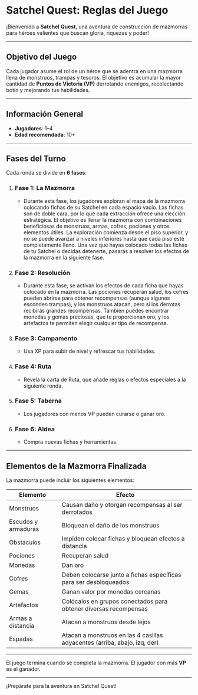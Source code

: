 #  Satchel Quest: Reglas del Juego

¡Bienvenido a **Satchel Quest**, una aventura de construcción de mazmorras para héroes valientes que buscan gloria, riquezas y poder!

---

##  Objetivo del Juego

Cada jugador asume el rol de un héroe que se adentra en una mazmorra llena de monstruos, trampas y tesoros. El objetivo es acumular la mayor cantidad de **Puntos de Victoria (VP)** derrotando enemigos, recolectando botín y mejorando tus habilidades.

---

##  Información General

- **Jugadores**: 1–4
- **Edad recomendada**: 10+

---

##  Fases del Turno

Cada ronda se divide en **6 fases**:

1. ###  Fase 1: La Mazmorra
   - Durante esta fase, los jugadores exploran el mapa de la mazmorra colocando fichas de su Satchel en cada espacio vacío. Las fichas son de doble cara, por lo que cada extracción ofrece una elección estratégica. El objetivo es llenar la mazmorra con combinaciones beneficiosas de monstruos, armas, cofres, pociones y otros elementos útiles. La exploración comienza desde el piso superior, y no se puede avanzar a niveles inferiores hasta que cada piso esté completamente lleno. Una vez que hayas colocado todas las fichas de tu Satchel o decidas detenerte, pasarás a resolver los efectos de la mazmorra en la siguiente fase.

2. ###  Fase 2: Resolución
   - Durante esta fase, se activan los efectos de cada ficha que hayas colocado en la mazmorra. Las pociones recuperan salud, los cofres pueden abrirse para obtener recompensas (aunque algunos esconden trampas), y los monstruos atacan, pero si los derrotas recibirás grandes recompensas. También puedes encontrar monedas y gemas preciosas, que te proporcionan oro, y los artefactos te permiten elegir cualquier tipo de recompensa.

3. ###  Fase 3: Campamento
   - Usa XP para subir de nivel y refrescar tus habilidades.

4. ###  Fase 4: Ruta
   - Revela la carta de Ruta, que añade reglas o efectos especiales a la siguiente ronda.

5. ###  Fase 5: Taberna
   - Los jugadores con menos VP pueden curarse o ganar oro.

6. ###  Fase 6: Aldea
   - Compra nuevas fichas y herramientas.

---

##  Elementos de la Mazmorra Finalizada

La mazmorra puede incluir los siguientes elementos:

| Elemento                | Efecto                                                                 |
|-------------------------|------------------------------------------------------------------------|
| Monstruos               | Causan daño y otorgan recompensas al ser derrotados                   |
| Escudos y armaduras     | Bloquean el daño de los monstruos                                     |
| Obstáculos              | Impiden colocar fichas y bloquean efectos a distancia                 |
| Pociones                | Recuperan salud                                                        |
| Monedas                 | Dan oro                                                                |
| Cofres                  | Deben colocarse junto a fichas específicas para ser desbloqueados     |
| Gemas                   | Ganan valor por monedas cercanas                                      |
| Artefactos              | Colócalos en grupos conectados para obtener diversas recompensas      |
| Armas a distancia       | Atacan a monstruos desde lejos                                        |
| Espadas                 | Atacan a monstruos en las 4 casillas adyacentes (arriba, abajo, izq, der) |


---

El juego termina cuando se completa la mazmorra. El jugador con más **VP** es el ganador.

---

¡Prepárate para la aventura en Satchel Quest!
